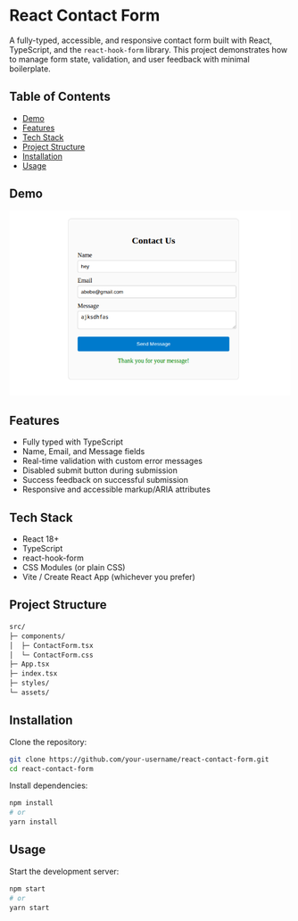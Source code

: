 # React Contact Form

A fully-typed, accessible, and responsive contact form built with React, TypeScript, and the `react-hook-form` library. This project demonstrates how to manage form state, validation, and user feedback with minimal boilerplate.

## Table of Contents

- [Demo](#demo)  
- [Features](#features)  
- [Tech Stack](#tech-stack)  
- [Project Structure](#project-structure)  
- [Installation](#installation)  
- [Usage](#usage)  

## Demo

![Contact Form Demo](./image.png)


## Features

- Fully typed with TypeScript  
- Name, Email, and Message fields  
- Real-time validation with custom error messages  
- Disabled submit button during submission  
- Success feedback on successful submission  
- Responsive and accessible markup/ARIA attributes  

## Tech Stack

- React 18+  
- TypeScript  
- react-hook-form  
- CSS Modules (or plain CSS)  
- Vite / Create React App (whichever you prefer)  

## Project Structure

```bash
src/
├─ components/
│  ├─ ContactForm.tsx
│  └─ ContactForm.css
├─ App.tsx
├─ index.tsx
├─ styles/
└─ assets/
```

## Installation

Clone the repository:

```bash
git clone https://github.com/your-username/react-contact-form.git
cd react-contact-form
```

Install dependencies:

```bash
npm install
# or
yarn install
```

## Usage

Start the development server:

```bash
npm start
# or
yarn start
```